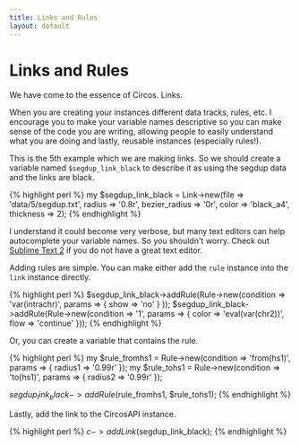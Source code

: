 ```yaml
---
title: Links and Rules
layout: default
---
```


# Links and Rules

We have come to the essence of Circos. Links.

When you are creating your instances different data tracks, rules, etc. I encourage you to make your variable names descriptive so you can make sense of the code you are writing, allowing people to easily understand what you are doing and lastly, reusable instances (especially rules!).

This is the 5th example which we are making links. So we should create a variable named `$segdup_link_black` to describe it as using the segdup data and the links are black. 

{% highlight perl %}
my $segdup_link_black = Link->new(file => 'data/5/segdup.txt', radius => '0.8r', bezier_radius => '0r', color => 'black_a4', thickness => 2);
{% endhighlight %}

I understand it could become very verbose, but many text editors can help autocomplete your variable names. So you shouldn't worry. Check out [Sublime Text 2](http://www.sublimetext.com/2) if you do not have a great text editor.

Adding rules are simple. You can make either add the `rule` instance into the `link` instance directly.

{% highlight perl %}
$segdup_link_black->addRule(Rule->new(condition => 'var(intrachr)', params => { show => 'no' } ));
$segdup_link_black->addRule(Rule->new(condition => '1', params => { color => 'eval(var(chr2))', flow => 'continue' }));
{% endhighlight %}

Or, you can create a variable that contains the rule. 

{% highlight perl %}
my $rule_fromhs1 = Rule->new(condition => 'from(hs1)', params => { radius1 => '0.99r' });
my $rule_tohs1 = Rule->new(condition => 'to(hs1)', params => { radius2 => '0.99r' });

$segdup_link_black->addRule($rule_fromhs1, $rule_tohs1);
{% endhighlight %}

Lastly, add the link to the CircosAPI instance.

{% highlight perl %}
$c->addLink($segdup_link_black);
{% endhighlight %}